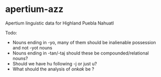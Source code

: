 # apertium-azz
Apertium linguistic data for Highland Puebla Nahuatl 

Todo:

- Nouns ending in -yo, many of them should be inalienable possession and not -yot nouns
- Nouns ending in -tan/-taj should these be compounded/relational nouns?
- Should we have hu following -j or just u? 
- What should the analysis of *onkak* be ?
